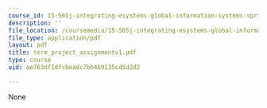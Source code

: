 ```yaml
---
course_id: 15-565j-integrating-esystems-global-information-systems-spring-2002
description: ''
file_location: /coursemedia/15-565j-integrating-esystems-global-information-systems-spring-2002/ae763df1dfcbeadc7bb4b9135cd5d2d2_term_project_assignmentv1.pdf
file_type: application/pdf
layout: pdf
title: term_project_assignmentv1.pdf
type: course
uid: ae763df1dfcbeadc7bb4b9135cd5d2d2

---
```

None